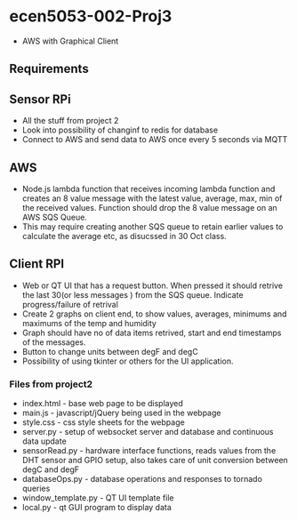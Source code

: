 # ecen5053-002-Proj3
* AWS with Graphical Client

## Requirements

## Sensor RPi
* All the stuff from project 2
* Look into possibility of changinf to redis for database
* Connect to AWS and send data to AWS once every 5 seconds via MQTT


## AWS
* Node.js lambda function that receives incoming lambda function and creates an 8 value message with the latest value, average, max, min of
 the received values. Function should drop the 8 value message on an AWS SQS Queue. 
* This may require creating another SQS queue to retain earlier values to calculate the average etc, as disucssed in 30 Oct class.


## Client RPI
* Web or QT UI that has a request button. When pressed it should retrive the last 30(or less messages ) from the SQS queue. 
 Indicate progress/failure of retrival
* Create 2 graphs on client end, to show values, averages, minimums and maximums of the temp and humidity
* Graph should have no of data items retrived, start and end timestamps of the messages.
* Button to change units between degF and degC
* Possibility of using tkinter or others for the UI application. 


### Files from project2
* index.html - base web page to be displayed
* main.js - javascript/jQuery being used in the webpage
* style.css - css style sheets for the webpage
* server.py - setup of websocket server and database and continuous data update
* sensorRead.py - hardware interface functions, reads values from the DHT sensor and GPIO setup, also takes care of unit conversion between degC and degF
* databaseOps.py - database operations and responses to tornado queries
* window_template.py - QT UI template file
* local.py - qt GUI program to display data